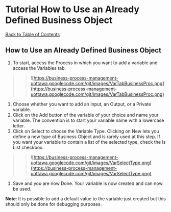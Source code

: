# Tutorial How to Use an Already Defined Business Object

[Back to Table of Contents](Table_Of_Contents.md)

## How to Use an Already Defined Business Object ##

  1. To start, access the Process in which you want to add a variable and access the Variables tab.
> > ![https://business-process-management-uottawa.googlecode.com/git/images/VarTabBusinessProc.png](https://business-process-management-uottawa.googlecode.com/git/images/VarTabBusinessProc.png)
  1. Choose whether you want to add an Input, an Output, or a Private variable.
  1. Click on the Add button of the variable of your choice and name your variable. The convention is to start your variable name with a lowercase letter.
  1. Click on Select to choose the Variable Type. Clicking on New lets you define a new type of Business Object and is rarely used at this step. If you want your variable to contain a list of the selected type, check the Is List checkbox.
> > ![https://business-process-management-uottawa.googlecode.com/git/images/VarSelectType.png](https://business-process-management-uottawa.googlecode.com/git/images/VarSelectType.png)
  1. Save and you are now Done. Your variable is now created and can now be used.

**Note**: It is possible to add a default value to the variable just created but this should only be done for debugging purposes.